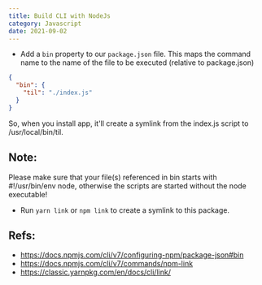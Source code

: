 ```yaml
---
title: Build CLI with NodeJs
category: Javascript
date: 2021-09-02
---
```


- Add a `bin` property to our `package.json` file. This maps the command name to the name of the file to be executed (relative to package.json)

```json
{
  "bin": {
    "til": "./index.js"
  }
}
```

So, when you install app, it'll create a symlink from the index.js script to /usr/local/bin/til.

## Note:

Please make sure that your file(s) referenced in bin starts with #!/usr/bin/env node, otherwise the scripts are started without the node executable!

- Run `yarn link` or `npm link` to create a symlink to this package.

## Refs:

- https://docs.npmjs.com/cli/v7/configuring-npm/package-json#bin
- https://docs.npmjs.com/cli/v7/commands/npm-link
- https://classic.yarnpkg.com/en/docs/cli/link/
